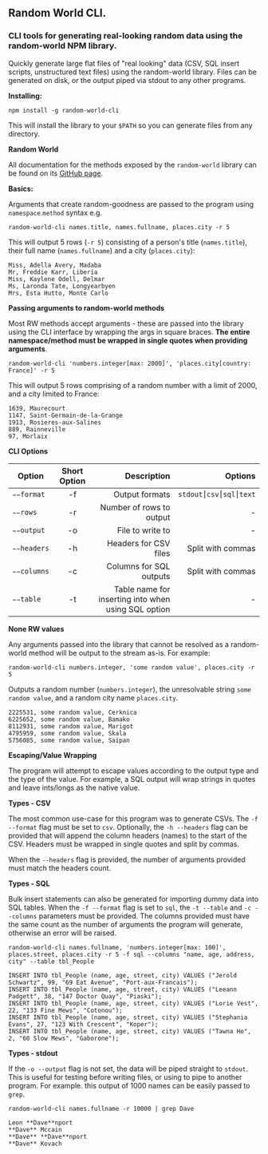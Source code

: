 ## Random World CLI.

### CLI tools for generating real-looking random data using the random-world NPM library.

Quickly generate large flat files of "real looking" data (CSV, SQL insert scripts, unstructured text files) using the random-world library. Files can be generated on disk, or the output piped via stdout to any other programs.

**Installing:**

`npm install -g random-world-cli`

This will install the library to your `$PATH` so you can generate files from any directory.

**Random World**

All documentation for the methods exposed by the `random-world` library can be found on its [GitHub page](https://github.com/drb/random-world).

**Basics:**

Arguments that create random-goodness are passed to the program using `namespace`.`method` syntax e.g.

`random-world-cli names.title, names.fullname, places.city -r 5`

This will output 5 rows (`-r 5`) consisting of a person's title (`names.title`), their full name (`names.fullname`) and a city (`places.city`):

```
Miss, Adella Avery, Madaba
Mr, Freddie Karr, Liberia
Miss, Kaylene Odell, Delmar
Ms, Laronda Tate, Longyearbyen
Mrs, Esta Hutto, Monte Carlo
```

**Passing arguments to random-world methods**

Most RW methods accept arguments - these are passed into the library using the CLI interface by wrapping the args in square braces. **The entire namespace/method must be wrapped in single quotes when providing arguments**.

`random-world-cli 'numbers.integer[max: 2000]', 'places.city[country: France]' -r 5`

This will output 5 rows comprising of a random number with a limit of 2000, and a city limited to France:

```
1639, Maurecourt
1147, Saint-Germain-de-la-Grange
1913, Rosieres-aux-Salines
889, Rainneville
97, Morlaix
```

**CLI Options**

| Option        | Short Option  | Description  | Options |
| ------------- |:-------------:| -----:| ---------:|
| `̵̵format`        | -f            | Output formats | `stdout⎮csv⎮sql⎮text` |
| `̵̵rows`        | -r            | Number of rows to output | - |
| `̵̵output`        | -o            | File to write to | - |
| `̵̵headers`        | -h            | Headers for CSV files | Split with commas |
| `̵̵columns`        | -c            | Columns for SQL outputs | Split with commas |
| `̵̵table`        | -t            | Table name for inserting into when using SQL option | - |

**None RW values**

Any arguments passed into the library that cannot be resolved as a random-world method will be output to the stream as-is. For example:

`random-world-cli numbers.integer, 'some random value', places.city -r 5`

Outputs a random number (`numbers.integer`), the unresolvable string `some random value`, and a random city name `places.city`.

```
2225531, some random value, Cerknica
6225652, some random value, Bamako
8112931, some random value, Marigot
4795959, some random value, Skala
5756085, some random value, Saipan
```

**Escaping/Value Wrapping**

The program will attempt to escape values according to the output type and the type of the value. For example, a SQL output will wrap strings in quotes and leave ints/longs as the native value.

**Types - CSV**

The most common use-case for this program was to generate CSVs. The `-f --format` flag must be set to `csv`. Optionally, the `-h --headers` flag can be provided that will append the column headers (names) to the start of the CSV. Headers must be wrapped in single quotes and split by commas.

When the `--headers` flag is provided, the number of arguments provided must match the headers count.

**Types - SQL**

Bulk insert statements can also be generated for importing dummy data into SQL tables. When the `-f --format` flag is set to `sql`, the `-t --table` and `-c --columns` parameters must be provided. The columns provided must have the same count as the number of arguments the program will generate, otherwise an error will be raised.

`random-world-cli names.fullname, 'numbers.integer[max: 100]', places.street, places.city -r 5 -f sql --columns "name, age, address, city" --table tbl_People`

```
INSERT INTO tbl_People (name, age, street, city) VALUES ("Jerold Schwartz", 99, "69 Eat Avenue", "Port-aux-Francais");
INSERT INTO tbl_People (name, age, street, city) VALUES ("Leeann Padgett", 38, "147 Doctor Quay", "Piaski");
INSERT INTO tbl_People (name, age, street, city) VALUES ("Lorie Vest", 22, "133 Fine Mews", "Cotonou");
INSERT INTO tbl_People (name, age, street, city) VALUES ("Stephania Evans", 27, "123 With Crescent", "Koper");
INSERT INTO tbl_People (name, age, street, city) VALUES ("Tawna Ho", 2, "60 Slow Mews", "Gaborone");
```
**Types - stdout**

If the `-o --output` flag is not set, the data will be piped straight to `stdout`. This is useful for testing before writing files, or using to pipe to another program. For example. this output of 1000 names can be easily passed to `grep`.

`random-world-cli names.fullname -r 10000 | grep Dave`

```
Leon **Dave**nport
**Dave** Mccain
**Dave** **Dave**nport
**Dave** Kovach
```
